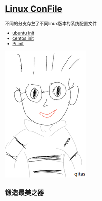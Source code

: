 ﻿# [Linux ConFile](https://github.com/Qitas/LinuxConFile)

不同的分支存放了不同linux版本的系统配置文件

* [ubuntu init](https://github.com/Qitas/linuxConFile)
* [centos init](https://github.com/Qitas/linuxConFile/tree/centos)
* [Pi init](https://github.com/Qitas/linuxConFile/tree/Pi)

[![sites](qitas/qitas.png)](http://www.qitas.cn)
## 锻造最美之器